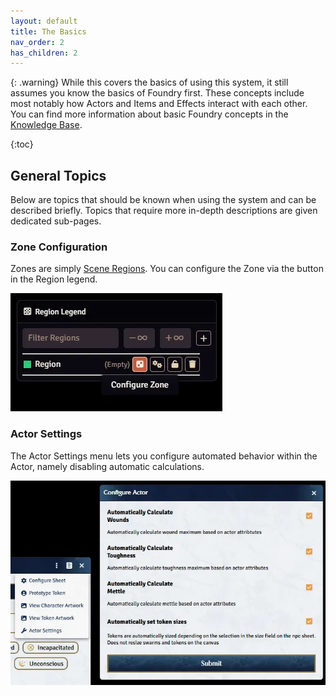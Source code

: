 ```yaml
---
layout: default
title: The Basics
nav_order: 2
has_children: 2
---
```



{: .warning}
While this covers the basics of using this system, it still assumes you know the basics of Foundry first. These concepts include most notably how Actors and Items and Effects interact with each other. You can find more information about basic Foundry concepts in the [Knowledge Base](https://foundryvtt.com/kb/).

{:toc}

## General Topics

Below are topics that should be known when using the system and can be described briefly. Topics that require more in-depth descriptions are given dedicated sub-pages.

### Zone Configuration

Zones are simply [Scene Regions](https://foundryvtt.com/article/scene-regions/). You can configure the Zone via the button in the Region legend. 

![Test Context](../../assets/basics/zone-config.webp)

### Actor Settings

The Actor Settings menu lets you configure automated behavior within the Actor, namely disabling automatic calculations.

![Actor Settings](../../assets/basics/actor-settings.webp)